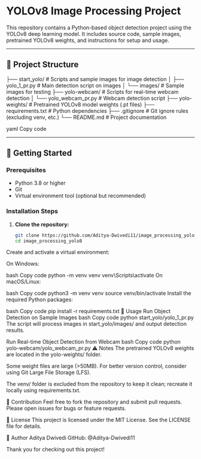 # YOLOv8 Image Processing Project

This repository contains a Python-based object detection project using the YOLOv8 deep learning model. It includes source code, sample images, pretrained YOLOv8 weights, and instructions for setup and usage.

---

## 📁 Project Structure

├── start_yolo/ # Scripts and sample images for image detection
│ ├── yolo_1_pr.py # Main detection script on images
│ └── images/ # Sample images for testing
├── yolo-webcam/ # Scripts for real-time webcam detection
│ └── yolo_webcam_pr.py # Webcam detection script
├── yolo-weights/ # Pretrained YOLOv8 model weights (.pt files)
├── requirements.txt # Python dependencies
├── .gitignore # Git ignore rules (excluding venv, etc.)
└── README.md # Project documentation

yaml
Copy code

---

## 🚀 Getting Started

### Prerequisites

- Python 3.8 or higher  
- Git  
- Virtual environment tool (optional but recommended)

### Installation Steps

1. **Clone the repository:**

   ```bash
   git clone https://github.com/Aditya-Dwivedi11/image_processing_yolo8.git
   cd image_processing_yolo8
Create and activate a virtual environment:

On Windows:

bash
Copy code
python -m venv venv
venv\Scripts\activate
On macOS/Linux:

bash
Copy code
python3 -m venv venv
source venv/bin/activate
Install the required Python packages:

bash
Copy code
pip install -r requirements.txt
🎯 Usage
Run Object Detection on Sample Images
bash
Copy code
python start_yolo/yolo_1_pr.py
The script will process images in start_yolo/images/ and output detection results.

Run Real-time Object Detection from Webcam
bash
Copy code
python yolo-webcam/yolo_webcam_pr.py
⚠️ Notes
The pretrained YOLOv8 weights are located in the yolo-weights/ folder.

Some weight files are large (>50MB). For better version control, consider using Git Large File Storage (LFS).

The venv/ folder is excluded from the repository to keep it clean; recreate it locally using requirements.txt.

🤝 Contribution
Feel free to fork the repository and submit pull requests. Please open issues for bugs or feature requests.

📄 License
This project is licensed under the MIT License. See the LICENSE file for details.

👤 Author
Aditya Dwivedi
GitHub: @Aditya-Dwivedi11

Thank you for checking out this project!

